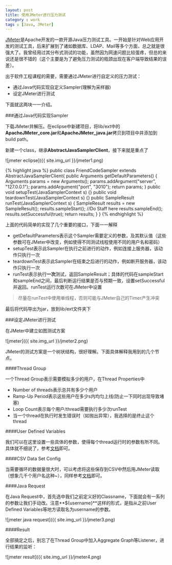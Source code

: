 ```yaml
---
layout: post
title: 使用JMeter进行压力测试
category : work
tags : [Java, JMeter]
---
```


[JMeter](jmeter.apache.org)是Apache开发的一款开源Java压力测试工具。一开始是针对Web应用开发的测试工具，后来扩展到了诸如数据库、LDAP、Mail等多个方面，总之就是很强大了。我曾经用过其分布式测试的功能，虽然因为网速问题比较蛋疼，但总的来说还是很不错的（这个主要是为了避免压力测试的瓶颈出现在客户端导致结果的误差）。

出于软件工程课程的需要，需要通过JMeter进行自定义的压力测试：

- 通过Java代码实现自定义Sampler(理解为采样器)
- 设定JMeter进行测试

下面就这两块一一介绍。

###通过Java代码实现Sampler

下载JMeter并解压。在eclipse中新建项目，将lib/ext中的**ApacheJMeter_core.jar**和**ApacheJMeter_java.jar**拷贝到项目中并添加到build path。

新建一个class，继承**AbstractJavaSamplerClient**，接下来就是重点了

![jmeter eclipse]({{ site.img_url }}/jmeter1.png)

{% highlight java %}
public class FriendCodeSampler extends AbstractJavaSamplerClient{
	public Arguments getDefaultParameters() {
		Arguments params = new Arguments();
	    params.addArgument("server", "127.0.0.1");
	    params.addArgument("port", "3010");
	    return params;
	}
	public void setupTest(JavaSamplerContext s) {}
	public void teardownTest(JavaSamplerContext s) {}
	public SampleResult runTest(JavaSamplerContext s) {
		SampleResult results = new SampleResult();
		results.sampleStart();
		//Do Staff here
		results.sampleEnd();
		results.setSuccessful(true);
		return results;
	}
}
{% endhighlight %}

上面的代码简单的实现了几个重要的接口，下面一一解释

- getDefaultParameters表示这个Sampler需要定义的参数，及其默认值（这些参数可在JMeter中改变，例如使得不同测试线程使用不同的用户名和密码）
- setupTest表示此Sampler在执行之前进行的动作，例如连接上服务器，该动作只执行一次
- teardownTest表示此Sampler在结束之后进行的动作，例如断开服务器，该动作只执行一次
- runTest表示执行**一次**测试，返回SampleResult；具体的代码在sampleStart和sampleEnd之间，最后判断运行结果是否与预期一致，设置setSuccessful并返回。runTest运行次数可在JMeter中设置

> 尽量在runTest中使用单线程，否则可能与JMeter自己的Timer产生冲突

最后将代码导出为jar，放到lib/ext文件夹下

###设定JMeter进行测试

在JMeter中建立如图测试方案

![jmeter]({{ site.img_url }}/jmeter2.png)

JMeter的测试方案是一个树状结构，很好理解。下面具体解释我用到的几个节点。

####Thread Group

一个Thread Group表示需要模拟多少的用户，在Thread Properties中

- Number of threads表示总共有多少个用户
- Ramp-Up Period表示这些用户在多少s内均匀上线(防止一下同时出现导致堵塞)
- Loop Count表示每个用户/thread需要执行多少次runTest
- 当一个thread在执行时发生错误时（如抛出异常），我选择的是终止这个thread

####User Defined Variables

我们可以在这里设置一些具体的参数，使得每个thread运行时的参数有所不同。具体就不细说了，参考[文档](http://jmeter.apache.org/usermanual/component_reference.html#User_Defined_Variables)即可。


####CSV Data Set Config

当需要循环的数据量很大时，可以考虑将这些保存到CSV中然后用JMeter读取（想象几千个用户名这种~），同样参考[文档](http://jmeter.apache.org/usermanual/component_reference.html#CSV_Data_Set_Config)即可。

####Java Request

在Java Request中，首先选中我们之前定义好的Classname，下面就会有一系列的参数让我们手动改。注意**${username}**这样的形式，是指从之前User Defined Variables等地方读取名为username的参数。

![jmeter java request]({{ site.img_url }}/jmeter3.png)

####Result

全部搞定之后，别忘了在Thread Group中加入Aggregate Graph等Listener，进行结果的监听：

![jmeter result]({{ site.img_url }}/jmeter4.png)
